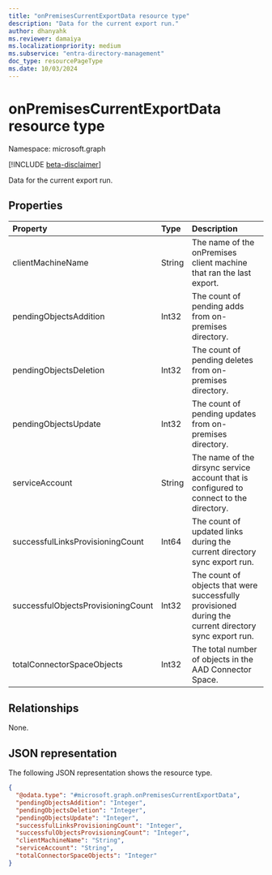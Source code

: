 ```yaml
---
title: "onPremisesCurrentExportData resource type"
description: "Data for the current export run."
author: dhanyahk
ms.reviewer: damaiya
ms.localizationpriority: medium
ms.subservice: "entra-directory-management"
doc_type: resourcePageType
ms.date: 10/03/2024
---
```


# onPremisesCurrentExportData resource type

Namespace: microsoft.graph

[!INCLUDE [beta-disclaimer](../../includes/beta-disclaimer.md)]

Data for the current export run.

## Properties

| Property                           | Type   | Description                                                                                            |
| :--------------------------------- | :----- | :----------------------------------------------------------------------------------------------------- |
| clientMachineName                  | String | The name of the onPremises client machine that ran the last export.                                   |
| pendingObjectsAddition             | Int32  | The count of pending adds from on-premises directory.                                                  |
| pendingObjectsDeletion             | Int32  | The count of pending deletes from on-premises directory.                                               |
| pendingObjectsUpdate               | Int32  | The count of pending updates from on-premises directory.                                               |
| serviceAccount                     | String | The name of the dirsync service account that is configured to connect to the directory.               |
| successfulLinksProvisioningCount   | Int64  | The count of updated links during the current directory sync export run.                               |
| successfulObjectsProvisioningCount | Int32  | The count of objects that were successfully provisioned during the current directory sync export run. |
| totalConnectorSpaceObjects         | Int32  | The total number of objects in the AAD Connector Space.                                                |

## Relationships

None.

## JSON representation

The following JSON representation shows the resource type.
<!-- {
  "blockType": "resource",
  "@odata.type": "microsoft.graph.onPremisesCurrentExportData"
}
-->
``` json
{
  "@odata.type": "#microsoft.graph.onPremisesCurrentExportData",
  "pendingObjectsAddition": "Integer",
  "pendingObjectsDeletion": "Integer",
  "pendingObjectsUpdate": "Integer",
  "successfulLinksProvisioningCount": "Integer",
  "successfulObjectsProvisioningCount": "Integer",
  "clientMachineName": "String",
  "serviceAccount": "String",
  "totalConnectorSpaceObjects": "Integer"
}
```
